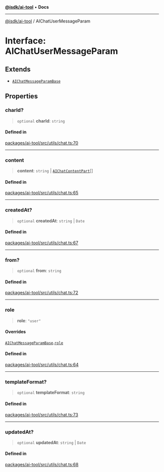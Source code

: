 [**@isdk/ai-tool**](../README.md) • **Docs**

***

[@isdk/ai-tool](../globals.md) / AIChatUserMessageParam

# Interface: AIChatUserMessageParam

## Extends

- [`AIChatMessageParamBase`](AIChatMessageParamBase.md)

## Properties

### charId?

> `optional` **charId**: `string`

#### Defined in

[packages/ai-tool/src/utils/chat.ts:70](https://github.com/isdk/ai-tool.js/blob/fe6b47f429fb128627d2210e367fa914b891d314/src/utils/chat.ts#L70)

***

### content

> **content**: `string` \| [`AIChatContentPart`](../type-aliases/AIChatContentPart.md)[]

#### Defined in

[packages/ai-tool/src/utils/chat.ts:65](https://github.com/isdk/ai-tool.js/blob/fe6b47f429fb128627d2210e367fa914b891d314/src/utils/chat.ts#L65)

***

### createdAt?

> `optional` **createdAt**: `string` \| `Date`

#### Defined in

[packages/ai-tool/src/utils/chat.ts:67](https://github.com/isdk/ai-tool.js/blob/fe6b47f429fb128627d2210e367fa914b891d314/src/utils/chat.ts#L67)

***

### from?

> `optional` **from**: `string`

#### Defined in

[packages/ai-tool/src/utils/chat.ts:72](https://github.com/isdk/ai-tool.js/blob/fe6b47f429fb128627d2210e367fa914b891d314/src/utils/chat.ts#L72)

***

### role

> **role**: `"user"`

#### Overrides

[`AIChatMessageParamBase`](AIChatMessageParamBase.md).[`role`](AIChatMessageParamBase.md#role)

#### Defined in

[packages/ai-tool/src/utils/chat.ts:64](https://github.com/isdk/ai-tool.js/blob/fe6b47f429fb128627d2210e367fa914b891d314/src/utils/chat.ts#L64)

***

### templateFormat?

> `optional` **templateFormat**: `string`

#### Defined in

[packages/ai-tool/src/utils/chat.ts:73](https://github.com/isdk/ai-tool.js/blob/fe6b47f429fb128627d2210e367fa914b891d314/src/utils/chat.ts#L73)

***

### updatedAt?

> `optional` **updatedAt**: `string` \| `Date`

#### Defined in

[packages/ai-tool/src/utils/chat.ts:68](https://github.com/isdk/ai-tool.js/blob/fe6b47f429fb128627d2210e367fa914b891d314/src/utils/chat.ts#L68)
